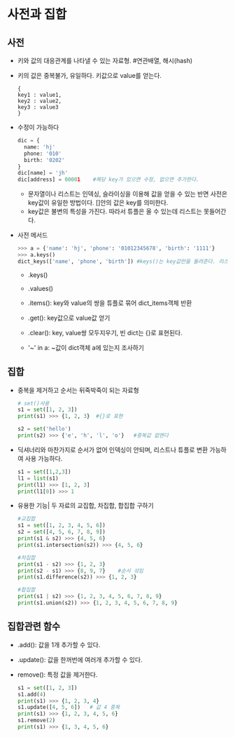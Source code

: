 # 사전과 집합



## 사전

- 키와 값의 대응관계를 나타낼 수 있는 자료형.  #연관배열, 해시(hash)

- 키의 값은 중복불가, 유일하다. 키값으로 value를 얻는다.

  ~~~ 
  {
  key1 : value1,
  key2 : value2,
  key3 : value3
  }
  ~~~

- 수정이 가능하다

  ~~~ python
  dic = {
  	name: 'hj'
  	phone: '010'
  	birth: '0202'
  }
  dic[name] = 'jh'
  dic[address] = 00001    #해당 key가 있으면 수정, 없으면 추가한다. 
  ~~~

  - 문자열이나 리스트는 인덱싱, 슬라이싱을 이용해 값을 얻을 수 있는 반면 사전은 key값이 유일한 방법이다. []안의 값은 key를 의미한다. 
  - key값은 불변의 특성을 가진다. 따라서 튜플은 올 수 있는데 리스트는 못들어간다. 

  

- 사전 메서드

  ~~~ python
  >>> a = {'name': 'hj', 'phone': '01012345678', 'birth': '1111'}
  >>> a.keys()
  dict_keys(['name', 'phone', 'birth']) #keys()는 key값만을 돌려준다. 리스트형태가 필요하면 list(a.keys()) 쓰면 된다.
  
  ~~~

  

  - .keys()

  - .values()
  - .items(): key와 value의 쌍을 튜플로 묶어 dict_items객체 반환
  - .get(): key값으로 value값 얻기
  - .clear(): key, value쌍 모두지우기, 빈 dict는 {}로 표현된다. 
  - '~' in a: ~값이 dict객체 a에 있는지 조사하기 



## 집합

- 중복을 제거하고 순서는 뒤죽박죽이 되는 자료형

  ~~~ python
  # set()사용
  s1 = set([1, 2, 3])
  print(s1) >>> {1, 2, 3}  #{}로 표현
  
  s2 = set('hello')
  print(s2) >>> {'e', 'h', 'l', 'o'}   #중복값 없앤다
  ~~~

  

- 딕셔너리와 마찬가지로 순서가 없어 인덱싱이 안되며, 리스트나 튜플로 변환 가능하여 사용 가능하다. 

  ~~~ python
  s1 = set([1,2,3])
  l1 = list(s1)
  print(l1) >>> [1, 2, 3]
  print(l1[0]) >>> 1
  ~~~

  

- 유용한 기능| 두 자료의 교집합, 차집합, 합집합 구하기 

  ~~~ python
  #교집합
  s1 = set([1, 2, 3, 4, 5, 6])
  s2 = set([4, 5, 6, 7, 8, 9])
  print(s1 & s2) >>> {4, 5, 6}
  print(s1.intersection(s2)) >>> {4, 5, 6}
  
  #차집합
  print(s1 - s2) >>> {1, 2, 3}
  print(s2 - s1) >>> {8, 9, 7}    #순서 섞임
  print(s1.difference(s2)) >>> {1, 2, 3}
  
  #합집합
  print(s1 | s2) >>> {1, 2, 3, 4, 5, 6, 7, 8, 9}
  print(s1.union(s2)) >>> {1, 2, 3, 4, 5, 6, 7, 8, 9}
  ~~~

  

## 집합관련 함수

- .add(): 값을 1개 추가할 수 있다. 

- .update(): 값을 한꺼번에 여러개 추가할 수 있다. 

- remove(): 특정 값을 제거한다. 

  ~~~ python
  s1 = set([1, 2, 3])
  s1.add(4)
  print(s1) >>> {1, 2, 3, 4}
  s1.update([4, 5, 6])   # 값 4 중복
  print(s1) >>> {1, 2, 3, 4, 5, 6}   
  s1.remove(2)
  print(s1) >>> {1, 3, 4, 5, 6}
  ~~~

  

